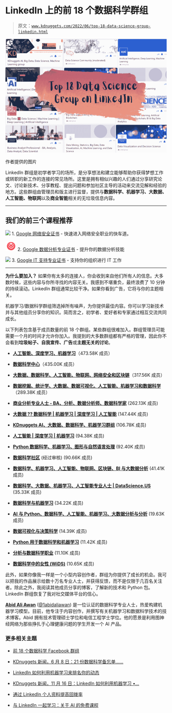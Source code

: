 # LinkedIn 上的前 18 个数据科学群组

> 原文：[`www.kdnuggets.com/2022/06/top-18-data-science-group-linkedin.html`](https://www.kdnuggets.com/2022/06/top-18-data-science-group-linkedin.html)

![LinkedIn 上的前 18 个数据科学群组](img/01a10c7eccf22f439d983a24d0327657.png)

作者提供的图片

LinkedIn 群组是初学者学习的场所，是分享想法和建立能够帮助你获得梦想工作或转职的新工作的连接的常见场所。这里是拥有相似兴趣的人们通过分享研究论文、讨论新技术、分享教程、提出问题和参加社区主导的活动来交流见解和经验的地方。这些群组由管理员和版主进行监督，提供与**数据科学、机器学习、大数据、人工智能、物联网**以及**商业智能**相关的无垃圾信息内容。

* * *

## 我们的前三个课程推荐

![](img/0244c01ba9267c002ef39d4907e0b8fb.png) 1\. [Google 网络安全证书](https://www.kdnuggets.com/google-cybersecurity) - 快速进入网络安全职业的快车道。

![](img/e225c49c3c91745821c8c0368bf04711.png) 2\. [Google 数据分析专业证书](https://www.kdnuggets.com/google-data-analytics) - 提升你的数据分析技能

![](img/0244c01ba9267c002ef39d4907e0b8fb.png) 3\. [Google IT 支持专业证书](https://www.kdnuggets.com/google-itsupport) - 支持你的组织进行 IT 工作

* * *

**为什么要加入？** 如果你有太多的连接人，你会收到来自他们所有人的信息。大多数时候，这些内容与你所寻找的内容无关。我感到不堪重负，最终浪费了 10 分钟的持续滚动。LinkedIn 群组通常比较干净。如果你看到广告，它将与你的主题相关。

机器学习/数据科学群组筛选掉所有噪声，为你提供最佳内容。你可以学习新技术并与其他组员分享你的知识。简而言之，初学者、爱好者和专家通过相互交流共同成长。

以下列表包含基于成员数量的前 18 个群组。某些群组很难加入。群组管理员可能需要一个月的时间才允许你加入。我提到的大多数群组都有严格的管理，因此你不会看到**垃圾帖子、自我宣传、广告**或**主题无关的讨论**。

+   [**人工智能、深度学习、机器学习**](https://www.linkedin.com/groups/1814785/)（473.58K 成员）

+   [**数据科学中心**](https://www.linkedin.com/groups/35222/)（435.00K 成员）

+   [**大数据、数据科学、人工智能、物联网、网络安全和区块链**](https://www.linkedin.com/groups/3990648/)（317.56K 成员）

+   [**数据挖掘、统计学、大数据、数据可视化、人工智能、机器学习和数据科学**](https://www.linkedin.com/groups/152247/)（289.38K 成员）

+   [**商业分析专业人士 - BA、分析、数据分析师、数据科学家**](https://www.linkedin.com/groups/60878/) (262.13K 成员)

+   [**大数据 ?? 数据科学 | 机器学习 | 深度学习 | 人工智能**](https://www.linkedin.com/groups/762547/) (147.44K 成员)

+   [**KDnuggets AI、大数据、数据科学、机器学习群组**](https://www.linkedin.com/groups/54257/) (106.78K 成员)

+   [**人工智能 | 深度学习 | 机器学习**](https://www.linkedin.com/groups/45655/) (94.38K 成员)

+   [**Python 数据科学、机器学习、图形与自然语言处理**](https://www.linkedin.com/groups/4388870/) (92.40K 成员)

+   [**数据科学社区**](https://www.linkedin.com/groups/3063585/) (经过审核) (90.66K 成员)

+   [**数据科学、机器学习、人工智能、物联网、区块链、BI 与大数据分析**](https://www.linkedin.com/groups/10308230/) (41.41K 成员)

+   [**数据科学、大数据、机器学习、人工智能专业人士 | DataScience.US**](https://www.linkedin.com/groups/85005/) (35.33K 成员)

+   [**数据科学与机器学习**](https://www.linkedin.com/groups/4211928/) (34.22K 成员)

+   [**AI 与 Python、数据科学、人工智能、机器学习、大数据分析与分析**](https://www.linkedin.com/groups/10309698/) (19.63K 成员)

+   [**数据可视化与决策科学**](https://www.linkedin.com/groups/4737538/) (14.39K 成员)

+   [**Python 用于数据科学和机器学习**](http://v) (11.42K 成员)

+   [**分析与数据科学职业**](https://www.linkedin.com/groups/6744146/) (11.10K 成员)

+   [**数据科学中的女性 (WiDS)**](https://www.linkedin.com/groups/7049613/) (10.65K 成员)

此外，如果你像我一样是一个小型内容创作者，群组为你提供了成长的机会。我可以把我的作品展示给数十万名专业人士，并获得反馈，而不是仅限于几百名关注者。除此之外，我阅读其他成员分享的博客，了解新的技术和 Python 包。LinkedIn 群组恢复了我对社交媒体平台的信心。

**[Abid Ali Awan](https://www.polywork.com/kingabzpro)** ([@1abidaliawan](https://twitter.com/1abidaliawan)) 是一位认证的数据科学专业人士，热爱构建机器学习模型。目前，他专注于内容创作，并撰写有关机器学习和数据科学技术的技术博客。Abid 拥有技术管理硕士学位和电信工程学士学位。他的愿景是利用图神经网络为那些挣扎于心理健康问题的学生开发一个 AI 产品。

### 更多相关主题

+   [前 18 个数据科学 Facebook 群组](https://www.kdnuggets.com/2022/06/top-18-data-science-facebook-groups.html)

+   [KDnuggets 新闻，6 月 8 日：21 份数据科学备忘单……](https://www.kdnuggets.com/2022/n23.html)

+   [LinkedIn 如何利用机器学习来排名你的动态](https://www.kdnuggets.com/2022/11/linkedin-uses-machine-learning-rank-feed.html)

+   [KDnuggets 新闻，11 月 16 日：LinkedIn 如何利用机器学习 •…](https://www.kdnuggets.com/2022/n45.html)

+   [通过 LinkedIn 个人资料提高回拨率](https://www.kdnuggets.com/increase-your-callback-rate-with-a-linkedin-profile)

+   [与 LinkedIn 一起学习：关于 AI 的免费课程](https://www.kdnuggets.com/learn-with-linkedin-free-courses-about-ai)
